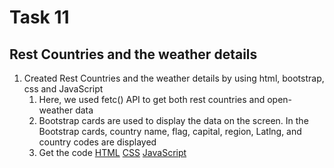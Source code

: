 # Task 11
## **Rest Countries and the weather details**
1. Created Rest Countries and the weather details by using html, bootstrap, css and JavaScript
   1. Here, we used fetc() API to get both rest countries and open- weather data
   2. Bootstrap cards are used to display the data on the screen. In the Bootstrap cards, country name, flag, capital, region, Latlng, and country codes are displayed
   3. Get the code [HTML](./index.html) [CSS](./style.css) [JavaScript](./script.js)